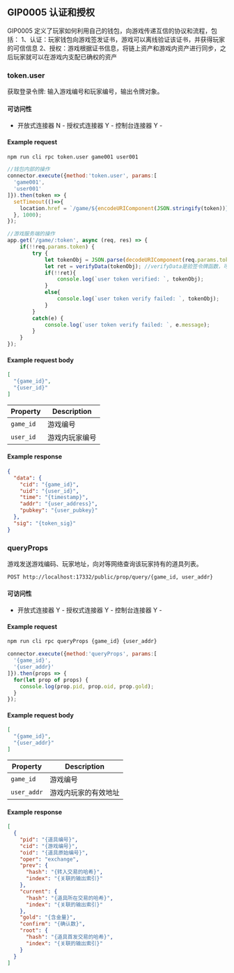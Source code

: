 ## GIP0005 认证和授权

GIP0005 定义了玩家如何利用自己的钱包，向游戏传递互信的协议和流程，包括：
1、认证：玩家钱包向游戏签发证书，游戏可以离线验证该证书，并获得玩家的可信信息
2、授权：游戏根据证书信息，将链上资产和游戏内资产进行同步，之后玩家就可以在游戏内支配已确权的资产

### token.user

获取登录令牌: 输入游戏编号和玩家编号，输出令牌对象。

#### 可访问性

- 开放式连接器 N - 授权式连接器 Y - 控制台连接器 Y -

#### Example request


```bash
npm run cli rpc token.user game001 user001
```

```javascript
//钱包内部的操作
connector.execute({method:'token.user', params:[
  'game001',
  'user001'
]}).then(token => {
  setTimeout(()=>{
    location.href = `/game/${encodeURIComponent(JSON.stringify(token))}`; //跳转至游戏地址，送入令牌信息
  }, 1000);
});

//游戏服务端的操作
app.get('/game/:token', async (req, res) => { 
    if(!!req.params.token) {
        try {
            let tokenObj = JSON.parse(decodeURIComponent(req.params.token));
            let ret = verifyData(tokenObj); //verifyData是验签令牌函数，可从核心网引用，或者独立封装
            if(!!ret){
                console.log(`user token verified: `, tokenObj);
            }
            else{
                console.log(`user token verify failed: `, tokenObj);
            }
        }
        catch(e) {
            console.log(`user token verify failed: `, e.message);
        }
    }
});
```

#### Example request body

```json
[
  "{game_id}",
  "{user_id}"
]
```

Property | Description
---|---
`game_id` |  游戏编号
`user_id` |  游戏内玩家编号

#### Example response

```json
{
  "data": {
    "cid": "{game_id}",
    "uid": "{user_id}",
    "time": "{timestamp}",
    "addr": "{user_address}",
    "pubkey": "{user_pubkey}"
  },
  "sig": "{token_sig}"
}
```

### queryProps

游戏发送游戏编码、玩家地址，向对等网络查询该玩家持有的道具列表。

```endpoint
POST http://localhost:17332/public/prop/query/{game_id, user_addr}
```

#### 可访问性

- 开放式连接器 Y - 授权式连接器 Y - 控制台连接器 Y -

#### Example request

```bash
npm run cli rpc queryProps {game_id} {user_addr}
```

```javascript
connector.execute({method:'queryProps', params:[
  '{game_id}',
  '{user_addr}'
]}).then(props => {
  for(let prop of props) {
    console.log(prop.pid, prop.oid, prop.gold);
  }
});
```

#### Example request body

```json
[
  "{game_id}",
  "{user_addr}"
]
```

Property | Description
---|---
`game_id`   |  游戏编号
`user_addr` |  游戏内玩家的有效地址

#### Example response

```json
[
  {
    "pid": "{道具编号}",
    "cid": "{游戏编号}",
    "oid": "{道具原始编号}",
    "oper": "exchange",
    "prev": {
      "hash": "{转入交易的哈希}",
      "index": "{关联的输出索引}"
    },
    "current": {
      "hash": "{道具所在交易的哈希}",
      "index": "{关联的输出索引}"
    },
    "gold": "{含金量}",
    "confirm": "{确认数}",
    "root": {
      "hash": "{道具首发交易的哈希}",
      "index": "{关联的输出索引}"
    }
  }
]
```
